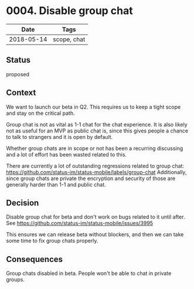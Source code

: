 # 0004. Disable group chat

| Date | Tags |
|---|---|
| 2018-05-14 | scope, chat |


## Status

proposed

## Context

We want to launch our beta in Q2. This requires us to keep a tight scope and stay on the critical path.

Group chat is not as vital as 1-1 chat for the chat experience. It is also
likely not as useful for an MVP as public chat is, since this gives people a
chance to talk to strangers and it is open by default.

Whether group chats are in scope or not has been a recurring discussing and a
lot of effort has been wasted related to this.

There are currently a lot of outstanding regressions related to group chat: https://github.com/status-im/status-mobile/labels/group-chat Additionally, since group chats are private the encryption and security of those are generally harder than 1-1 and public chat.

## Decision

Disable group chat for beta and don't work on bugs related to it until after. See https://github.com/status-im/status-mobile/issues/3995

This ensures we can release beta without blockers, and then we can take some
time to fix group chats properly.

## Consequences

Group chats disabled in beta. People won't be able to chat in private groups.

